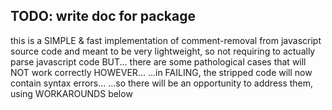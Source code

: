 
## TODO: write doc for package

this is a SIMPLE & fast implementation of comment-removal from javascript source code
and meant to be very lightweight, so not requiring to actually parse javascript code
BUT...
there are some pathological cases that will NOT work correctly
HOWEVER...
...in FAILING, the stripped code will now contain syntax errors...
...so there will be an opportunity to address them, using WORKAROUNDS below

